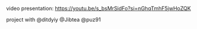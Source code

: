 video presentation: https://youtu.be/s_bsMrSidFo?si=nGhqTmhF5jwHoZQK

project with @ditdyiy @Jibtea @puz91
